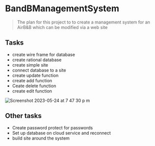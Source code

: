 # BandBManagementSystem

>The plan for this project to to create a management system for an AirB&B which can be modified via a web site


## Tasks

* create wire frame for database
* create rational database
* create simple site
* connect database to a site
* create update function
* create add function
* Ceate delete function
* create edit function

![Screenshot 2023-05-24 at 7 47 30 p m](https://github.com/Morrison18/BandBManagementSystem/assets/35890626/64a6ac40-06c2-491d-b447-cfcbce8ee5d0)

## Other tasks 

* Create password protect for passwords
* Set up database on cloud service and reconnect
* build site around the system
